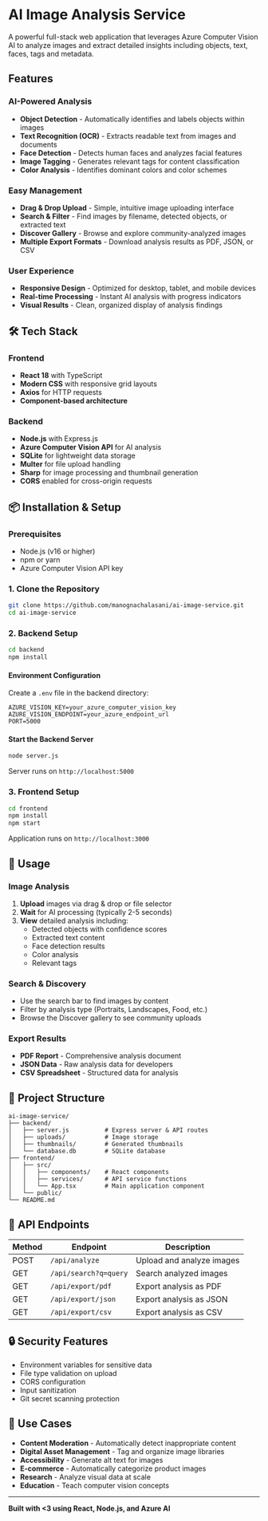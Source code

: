 # AI Image Analysis Service

A powerful full-stack web application that leverages Azure Computer Vision AI to analyze images and extract detailed insights including objects, text, faces, tags and metadata.

## Features

### AI-Powered Analysis
- **Object Detection** - Automatically identifies and labels objects within images
- **Text Recognition (OCR)** - Extracts readable text from images and documents
- **Face Detection** - Detects human faces and analyzes facial features
- **Image Tagging** - Generates relevant tags for content classification
- **Color Analysis** - Identifies dominant colors and color schemes

### Easy Management
- **Drag & Drop Upload** - Simple, intuitive image uploading interface
- **Search & Filter** - Find images by filename, detected objects, or extracted text
- **Discover Gallery** - Browse and explore community-analyzed images
- **Multiple Export Formats** - Download analysis results as PDF, JSON, or CSV

### User Experience
- **Responsive Design** - Optimized for desktop, tablet, and mobile devices
- **Real-time Processing** - Instant AI analysis with progress indicators
- **Visual Results** - Clean, organized display of analysis findings

## 🛠️ Tech Stack

### Frontend
- **React 18** with TypeScript
- **Modern CSS** with responsive grid layouts
- **Axios** for HTTP requests
- **Component-based architecture**

### Backend
- **Node.js** with Express.js
- **Azure Computer Vision API** for AI analysis
- **SQLite** for lightweight data storage
- **Multer** for file upload handling
- **Sharp** for image processing and thumbnail generation
- **CORS** enabled for cross-origin requests

## 📦 Installation & Setup

### Prerequisites
- Node.js (v16 or higher)
- npm or yarn
- Azure Computer Vision API key

### 1. Clone the Repository
```bash
git clone https://github.com/manognachalasani/ai-image-service.git
cd ai-image-service
```

### 2. Backend Setup
```bash
cd backend
npm install
```

#### Environment Configuration
Create a `.env` file in the backend directory:
```env
AZURE_VISION_KEY=your_azure_computer_vision_key
AZURE_VISION_ENDPOINT=your_azure_endpoint_url
PORT=5000
```

#### Start the Backend Server
```bash
node server.js
```
Server runs on `http://localhost:5000`

### 3. Frontend Setup
```bash
cd frontend
npm install
npm start
```
Application runs on `http://localhost:3000`

## 🚀 Usage

### Image Analysis
1. **Upload** images via drag & drop or file selector
2. **Wait** for AI processing (typically 2-5 seconds)
3. **View** detailed analysis including:
   - Detected objects with confidence scores
   - Extracted text content
   - Face detection results
   - Color analysis
   - Relevant tags

### Search & Discovery
- Use the search bar to find images by content
- Filter by analysis type (Portraits, Landscapes, Food, etc.)
- Browse the Discover gallery to see community uploads

### Export Results
- **PDF Report** - Comprehensive analysis document
- **JSON Data** - Raw analysis data for developers
- **CSV Spreadsheet** - Structured data for analysis

## 📁 Project Structure

```
ai-image-service/
├── backend/
│   ├── server.js          # Express server & API routes
│   ├── uploads/           # Image storage
│   ├── thumbnails/        # Generated thumbnails
│   └── database.db        # SQLite database
├── frontend/
│   ├── src/
│   │   ├── components/    # React components
│   │   ├── services/      # API service functions
│   │   └── App.tsx        # Main application component
│   └── public/
└── README.md
```

## 🔧 API Endpoints

| Method | Endpoint | Description |
|--------|----------|-------------|
| POST | `/api/analyze` | Upload and analyze images |
| GET | `/api/search?q=query` | Search analyzed images |
| GET | `/api/export/pdf` | Export analysis as PDF |
| GET | `/api/export/json` | Export analysis as JSON |
| GET | `/api/export/csv` | Export analysis as CSV |

## 🔒 Security Features

- Environment variables for sensitive data
- File type validation on upload
- CORS configuration
- Input sanitization
- Git secret scanning protection

## 🎯 Use Cases

- **Content Moderation** - Automatically detect inappropriate content
- **Digital Asset Management** - Tag and organize image libraries
- **Accessibility** - Generate alt text for images
- **E-commerce** - Automatically categorize product images
- **Research** - Analyze visual data at scale
- **Education** - Teach computer vision concepts

---

**Built with <3 using React, Node.js, and Azure AI**
